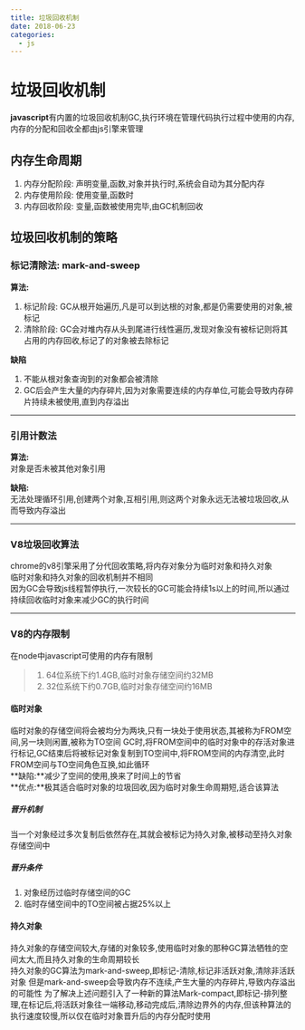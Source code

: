 ```yaml
---
title: 垃圾回收机制
date: 2018-06-23
categories: 
  - js
---
```

# 垃圾回收机制 
**javascript**有内置的垃圾回收机制GC,执行环境在管理代码执行过程中使用的内存,内存的分配和回收全都由js引擎来管理

## 内存生命周期
1. 内存分配阶段: 声明变量,函数,对象并执行时,系统会自动为其分配内存
2. 内存使用阶段: 使用变量,函数时
3. 内存回收阶段: 变量,函数被使用完毕,由GC机制回收

## 垃圾回收机制的策略

### 标记清除法: mark-and-sweep
**算法:**  
1. 标记阶段: GC从根开始遍历,凡是可以到达根的对象,都是仍需要使用的对象,被标记
2. 清除阶段: GC会对堆内存从头到尾进行线性遍历,发现对象没有被标记则将其占用的内存回收,标记了的对象被去除标记

**缺陷**
1. 不能从根对象查询到的对象都会被清除
2. GC后会产生大量的内存碎片,因为对象需要连续的内存单位,可能会导致内存碎片持续未被使用,直到内存溢出

*** 

### 引用计数法
**算法:**  
对象是否未被其他对象引用  

**缺陷:**  
无法处理循环引用,创建两个对象,互相引用,则这两个对象永远无法被垃圾回收,从而导致内存溢出

*** 

### V8垃圾回收算法
chrome的v8引擎采用了分代回收策略,将内存对象分为临时对象和持久对象  
临时对象和持久对象的回收机制并不相同  
因为GC会导致js线程暂停执行,一次较长的GC可能会持续1s以上的时间,所以通过持续回收临时对象来减少GC的执行时间

*** 

### V8的内存限制
在node中javascript可使用的内存有限制
> 1. 64位系统下约1.4GB,临时对象存储空间约32MB
> 2. 32位系统下约0.7GB,临时对象存储空间约16MB
#### 临时对象
临时对象的存储空间将会被均分为两块,只有一块处于使用状态,其被称为FROM空间,另一块则闲置,被称为TO空间
GC时,将FROM空间中的临时对象中的存活对象进行标记,GC结束后将被标记对象复制到TO空间中,将FROM空间的内存清空,此时FROM空间与TO空间角色互换,如此循环  
**缺陷:**减少了空间的使用,换来了时间上的节省  
**优点:**极其适合临时对象的垃圾回收,因为临时对象生命周期短,适合该算法

##### 晋升机制
当一个对象经过多次复制后依然存在,其就会被标记为持久对象,被移动至持久对象存储空间中
##### 晋升条件
1. 对象经历过临时存储空间的GC
2. 临时存储空间中的TO空间被占据25%以上
#### 持久对象
持久对象的存储空间较大,存储的对象较多,使用临时对象的那种GC算法牺牲的空间太大,而且持久对象的生命周期较长  
持久对象的GC算法为mark-and-sweep,即标记-清除,标记非活跃对象,清除非活跃对象
但是mark-and-sweep会导致内存不连续,产生大量的内存碎片,导致内存溢出的可能性
为了解决上述问题引入了一种新的算法Mark-compact,即标记-排列整理,在标记后,将活跃对象往一端移动,移动完成后,清除边界外的内存,但该种算法的执行速度较慢,所以仅在临时对象晋升后的内存分配时使用